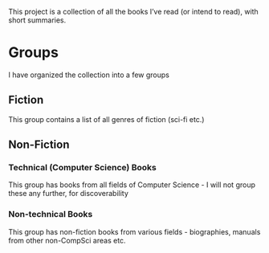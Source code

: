 This project is a collection of all the books I’ve read (or intend to read), with short summaries.

# Groups
I have organized the collection into a few groups
## Fiction
This group contains a list of all genres of fiction (sci-fi etc.)
## Non-Fiction
### Technical (Computer Science) Books
This group has books from all fields of Computer Science - I will not group these any further, for discoverability
### Non-technical Books
This group has non-fiction books from various fields - biographies, manuals from other non-CompSci areas etc.
